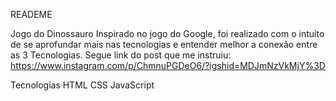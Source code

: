 READEME

Jogo do Dinossauro
Inspirado no jogo do Google, foi realizado com o intuito de se aprofundar mais nas tecnologias e entender melhor a conexão entre as 3 Tecnologias.
Segue link do post que me instruiu: https://www.instagram.com/p/ChmnuPGDeO6/?igshid=MDJmNzVkMjY%3D

Tecnologias
HTML
CSS
JavaScript
